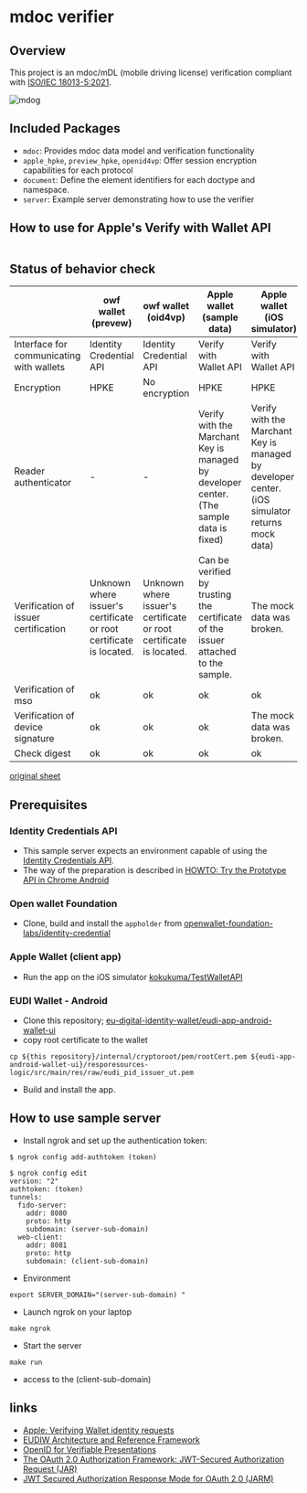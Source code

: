 # mdoc verifier

## Overview

This project is an mdoc/mDL (mobile driving license) verification compliant with [ISO/IEC 18013-5:2021](https://www.iso.org/standard/69084.html).

![mdog](https://github.com/user-attachments/assets/c7a023ae-543d-402a-941f-1ece0030d7c9)

## Included Packages

- `mdoc`: Provides mdoc data model and verification functionality
- `apple_hpke`, `preview_hpke`, `openid4vp`: Offer session encryption capabilities for each protocol
- `document`: Define the element identifiers for each doctype and namespace.
- `server`: Example server demonstrating how to use the verifier

## How to use for Apple's Verify with Wallet API
```
```

## Status of behavior check
|                                          | owf wallet<br>(prevew)                                             | owf wallet<br>(oid4vp)                                             | Apple wallet<br>(sample data)                                                              | Apple wallet<br>(iOS simulator)                                                                   | EUDI wallet                                                                                                  | 
| ---------------------------------------- | ------------------------------------------------------------------ | ------------------------------------------------------------------ | ------------------------------------------------------------------------------------------ | ------------------------------------------------------------------------------------------------- | ------------------------------------------------------------------------------------------------------------ | 
| Interface for communicating with wallets | Identity Credential API                                            | Identity Credential API                                            | Verify with Wallet API                                                                     | Verify with Wallet API                                                                            | OID4VP                                                                                                       | 
| Encryption                               | HPKE                                                               | No encryption                                                      | HPKE                                                                                       | HPKE                                                                                              | JOSE                                                                                                         | 
| Reader authenticator                     | -                                                                  | -                                                                  | Verify with the Marchant Key is managed by developer center.<br>(The sample data is fixed) | Verify with the Marchant Key is managed by developer center.<br>(iOS simulator returns mock data) | client_id_schema=x508_san_dns<br><br>(Create root certification and embeded in the wallet)                   | 
| Verification of issuer certification     | Unknown where issuer's certificate or root certificate is located. | Unknown where issuer's certificate or root certificate is located. | Can be verified by trusting the certificate of the issuer attached to the sample.          | The mock data was broken.                                                                         | Unknown where issuer's certificate or root certificate is located.<br><br>Also, the certificate has expired. | 
| Verification of mso                      | ok                                                                 | ok                                                                 | ok                                                                                         | ok                                                                                                | ok                                                                                                           | 
| Verification of device signature         | ok                                                                 | ok                                                                 | ok                                                                                         | The mock data was broken.                                                                         | ok                                                                                                           | 
| Check digest                             | ok                                                                 | ok                                                                 | ok                                                                                         | ok                                                                                                | ok                                                                                                           | 
[original sheet](https://docs.google.com/spreadsheets/d/1dV_0TyqWEhWRaFCl_R4JFSsdgu6CnJZPryuAQfr_rHI/edit?gid=0#gid=0)

## Prerequisites
### Identity Credentials API
* This sample server expects an environment capable of using the [Identity Credentials API](https://wicg.github.io/digital-credentials/#protocol-registry).
* The way of the preparation is described in [HOWTO: Try the Prototype API in Chrome Android](https://github.com/WICG/digital-credentials/wiki/HOWTO%3A-Try-the-Prototype-API-in-Chrome-Android) 

### Open wallet Foundation
* Clone, build and install the `appholder` from [openwallet-foundation-labs/identity-credential](https://github.com/openwallet-foundation-labs/identity-credential)

### Apple Wallet (client app)
* Run the app on the iOS simulator [kokukuma/TestWalletAPI](https://github.com/kokukuma/TestWalletAPI)

### EUDI Wallet - Android
* Clone this repository; [eu-digital-identity-wallet/eudi-app-android-wallet-ui](https://github.com/eu-digital-identity-wallet/eudi-app-android-wallet-ui)
* copy root certificate to the wallet
```
cp ${this repository}/internal/cryptoroot/pem/rootCert.pem ${eudi-app-android-wallet-ui}/resporesources-logic/src/main/res/raw/eudi_pid_issuer_ut.pem
```
* Build and install the app.


## How to use sample server
* Install ngrok and set up the authentication token:
```
$ ngrok config add-authtoken (token)

$ ngrok config edit
version: "2"
authtoken: (token)
tunnels:
  fido-server:
    addr: 8080
    proto: http
    subdomain: (server-sub-domain)
  web-client:
    addr: 8081
    proto: http
    subdomain: (client-sub-domain)
```
* Environment
```
export SERVER_DOMAIN="(server-sub-domain) "
```

* Launch ngrok on your laptop
```
make ngrok
```

* Start the server
```
make run
```

* access to the (client-sub-domain)

## links
* [Apple: Verifying Wallet identity requests](https://developer.apple.com/documentation/passkit_apple_pay_and_wallet/wallet/verifying_wallet_identity_requests)
* [EUDIW Architecture and Reference Framework](https://github.com/eu-digital-identity-wallet/eudi-doc-architecture-and-reference-framework/blob/main/docs/arf.md)
* [OpenID for Verifiable Presentations](https://openid.net/specs/openid-4-verifiable-presentations-1_0.html)
* [The OAuth 2.0 Authorization Framework: JWT-Secured Authorization Request (JAR)](https://www.rfc-editor.org/rfc/rfc9101.html)
* [JWT Secured Authorization Response Mode for OAuth 2.0 (JARM)](https://openid.net/specs/oauth-v2-jarm-final.html)

